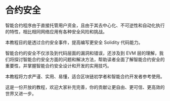 # 合约安全


智能合约程序由于直接托管用户资金，且由于其去中心化、不可逆性和自动化执行的特性，相比相同网络应用有各种安全风险和挑战。

本教程目的是透过合约安全事件，提高编写更安全 Solidity 代码能力。

智能合约的安全不仅涉及到代码层面的漏洞和错误，还涉及到 EVM 层的理解，我们将探讨智能合约安全方面的问题和解决方法，帮助读者全面了解智能合约安全的重要性，并掌握智能合约安全设计和开发的实用技巧。

本教程将力求严谨、实用、易懂，适合区块链初学者和智能合约开发者参考使用。


这是一份开放的教程，欢迎大家补充完善，你的贡献让更自由、更可信、更高效的世界又进一步。

